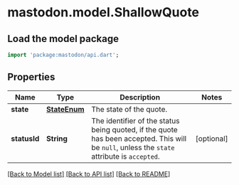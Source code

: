 # mastodon.model.ShallowQuote

## Load the model package
```dart
import 'package:mastodon/api.dart';
```

## Properties
Name | Type | Description | Notes
------------ | ------------- | ------------- | -------------
**state** | [**StateEnum**](StateEnum.md) | The state of the quote. | 
**statusId** | **String** | The identifier of the status being quoted, if the quote has been accepted. This will be `null`, unless the `state` attribute is `accepted`. | [optional] 

[[Back to Model list]](../README.md#documentation-for-models) [[Back to API list]](../README.md#documentation-for-api-endpoints) [[Back to README]](../README.md)


